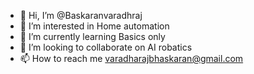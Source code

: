 - 👋 Hi, I’m @Baskaranvaradhraj
- 👀 I’m interested in Home automation 
- 🌱 I’m currently learning Basics only
- 💞️ I’m looking to collaborate on AI robatics
- 📫 How to reach me varadharajbhaskaran@gmail.com

<!---
Baskaranvaradhraj/Baskaranvaradhraj is a ✨ special ✨ repository because its `README.md` (this file) appears on your GitHub profile.
You can click the Preview link to take a look at your changes.
--->
